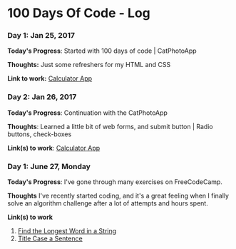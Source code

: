 # 100 Days Of Code - Log

### Day 1: Jan 25, 2017


**Today's Progress**: Started with 100 days of code | CatPhotoApp

**Thoughts:** Just some refreshers for my HTML and CSS

**Link to work:** [Calculator App](http://www.example.com)

### Day 2: Jan 26, 2017


**Today's Progress**: Continuation with the CatPhotoApp

**Thoughts**: Learned a little bit of web forms, and submit button | Radio buttons, check-boxes

**Link(s) to work**: [Calculator App](http://www.example.com)


### Day 1: June 27, Monday

**Today's Progress**: I've gone through many exercises on FreeCodeCamp.

**Thoughts** I've recently started coding, and it's a great feeling when I finally solve an algorithm challenge after a lot of attempts and hours spent.

**Link(s) to work**
1. [Find the Longest Word in a String](https://www.freecodecamp.com/challenges/find-the-longest-word-in-a-string)
2. [Title Case a Sentence](https://www.freecodecamp.com/challenges/title-case-a-sentence)
